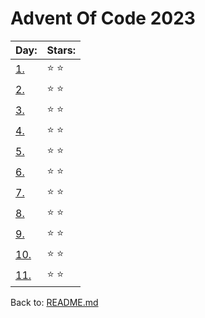 # Advent Of Code 2023


| Day:                      | Stars:            |
| -------------------------- | -----------------| 
|[1.](/2023/code/day_1.py)   | :star: :star:    |
|[2.](/2023/code/day_2.py)   | :star: :star:    |
|[3.](/2023/code/day_3.py)   | :star: :star:    |
|[4.](/2023/code/day_4.py)   | :star: :star:    |
|[5.](/2023/code/day_5.py)   | :star: :star:    |
|[6.](/2023/code/day_6.py)   | :star: :star:    |
|[7.](/2023/code/day_7.py)   | :star: :star:    |
|[8.](/2023/code/day_8.py)   | :star: :star:    |
|[9.](/2023/code/day_9.py)   | :star: :star:    |
|[10.](/2023/code/day_10.py)   | :star: :star:  |
|[11.](/2023/code/day_11.py)   | :star: :star:  |

Back to: [README.md](../README.md)